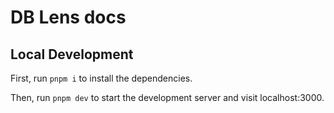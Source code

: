 # DB Lens docs

## Local Development

First, run `pnpm i` to install the dependencies.

Then, run `pnpm dev` to start the development server and visit localhost:3000.
